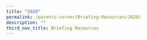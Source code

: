 ```yaml
---
title: "2020"
permalink: /parents-corner/Briefing-Resources/2020/
description: ""
third_nav_title: Briefing Resources
---
```

